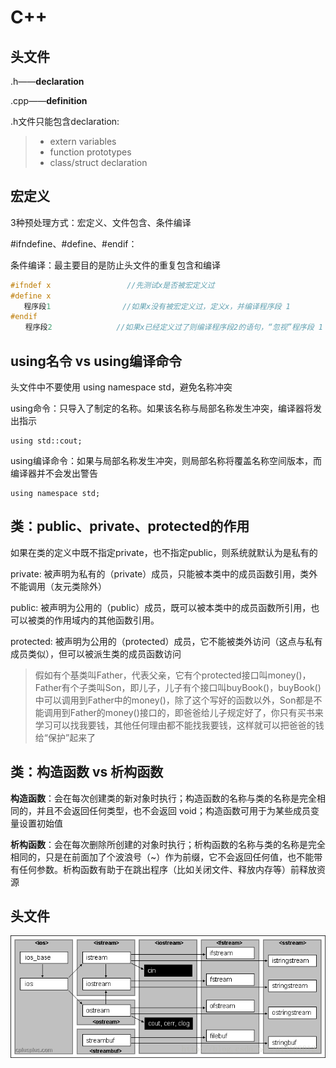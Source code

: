 # C++
## 头文件
.h——**declaration** 

.cpp——**definition**

.h文件只能包含declaration:

> * extern variables
> * function prototypes
> * class/struct declaration

## 宏定义
3种预处理方式：宏定义、文件包含、条件编译

#ifndefine、#define、#endif：

条件编译：最主要目的是防止头文件的重复包含和编译

```c++
#ifndef x                 //先测试x是否被宏定义过
#define x
   程序段1                //如果x没有被宏定义过，定义x，并编译程序段 1
#endif   
　　程序段2 　　          //如果x已经定义过了则编译程序段2的语句，“忽视”程序段 1
```
## using名令 vs using编译命令
头文件中不要使用 using namespace std，避免名称冲突

using命令：只导入了制定的名称。如果该名称与局部名称发生冲突，编译器将发出指示
```
using std::cout;
```
using编译命令：如果与局部名称发生冲突，则局部名称将覆盖名称空间版本，而编译器并不会发出警告
```
using namespace std;
```
## 类：public、private、protected的作用
如果在类的定义中既不指定private，也不指定public，则系统就默认为是私有的

private: 被声明为私有的（private）成员，只能被本类中的成员函数引用，类外不能调用（友元类除外）

public: 被声明为公用的（public）成员，既可以被本类中的成员函数所引用，也可以被类的作用域内的其他函数引用。

protected: 被声明为公用的（protected）成员，它不能被类外访问（这点与私有成员类似），但可以被派生类的成员函数访问

> 假如有个基类叫Father，代表父亲，它有个protected接口叫money()，Father有个子类叫Son，即儿子，儿子有个接口叫buyBook()，buyBook()中可以调用到Father中的money()，除了这个写好的函数以外，Son都是不能调用到Father的money()接口的，即爸爸给儿子规定好了，你只有买书来学习可以找我要钱，其他任何理由都不能找我要钱，这样就可以把爸爸的钱给“保护”起来了

## 类：构造函数 vs 析构函数
**构造函数**：会在每次创建类的新对象时执行；构造函数的名称与类的名称是完全相同的，并且不会返回任何类型，也不会返回 void；构造函数可用于为某些成员变量设置初始值

**析构函数**：会在每次删除所创建的对象时执行；析构函数的名称与类的名称是完全相同的，只是在前面加了个波浪号（~）作为前缀，它不会返回任何值，也不能带有任何参数。析构函数有助于在跳出程序（比如关闭文件、释放内存等）前释放资源

## 头文件 <fstream>
![stream png](https://github.com/jxa124/C-/blob/master/stream.gif)
   
